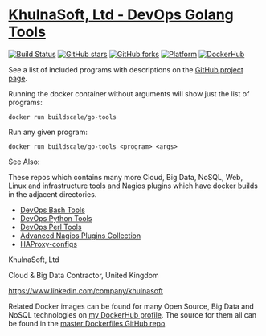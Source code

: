 # [KhulnaSoft, Ltd - DevOps Golang Tools](https://github.com/BuildScale/DevOps-Golang-tools)

[![Build Status](https://travis-ci.org/BuildScale/DevOps-Golang-tools.svg?branch=master)](https://travis-ci.org/BuildScale/DevOps-Golang-tools)
[![GitHub stars](https://img.shields.io/github/stars/buildscale/devops-golang-tools.svg)](https://github.com/BuildScale/DevOps-Golang-tools/stargazers)
[![GitHub forks](https://img.shields.io/github/forks/buildscale/devops-golang-tools.svg)](https://github.com/BuildScale/DevOps-Golang-tools/network)
[![Platform](https://img.shields.io/badge/platform-Linux%20%7C%20OS%20X-blue.svg)](https://github.com/BuildScale/DevOps-Golang-tools#hari-sekhon---devops-golang-tools)
[![DockerHub](https://img.shields.io/badge/docker-available-blue.svg)](https://hub.docker.com/r/buildscale/go-tools/)

See a list of included programs with descriptions on the [GitHub project page](https://github.com/BuildScale/DevOps-Golang-tools).

Running the docker container without arguments will show just the list of programs:

```
docker run buildscale/go-tools
```

Run any given program:

```
docker run buildscale/go-tools <program> <args>
```

See Also:

These repos which contains many more Cloud, Big Data, NoSQL, Web, Linux and infrastructure tools and Nagios plugins which have docker builds in the adjacent directories.


- [DevOps Bash Tools](https://github.com/BuildScale/DevOps-Scripts)
- [DevOps Python Tools](https://github.com/BuildScale/DevOps-Python-tools)
- [DevOps Perl Tools](https://github.com/BuildScale/DevOps-Perl-tools)
- [Advanced Nagios Plugins Collection](https://github.com/BuildScale/Nagios-Plugins)
- [HAProxy-configs](https://github.com/BuildScale/HAProxy-configs)

KhulnaSoft, Ltd

Cloud & Big Data Contractor, United Kingdom

https://www.linkedin.com/company/khulnasoft

Related Docker images can be found for many Open Source, Big Data and NoSQL technologies on [my DockerHub profile](https://hub.docker.com/r/buildscale). The source for them all can be found in the [master Dockerfiles GitHub repo](https://github.com/BuildScale/Dockerfiles/).
